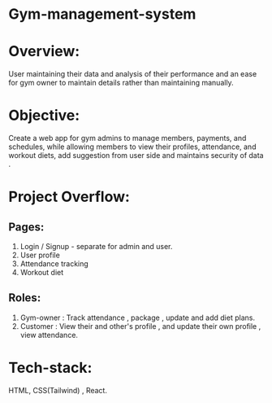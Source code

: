 # Gym-management-system

# Overview:
User maintaining their data and analysis of their performance and an ease for gym owner to maintain details rather than maintaining manually.

# Objective:
Create a web app for gym admins to manage members, payments, and schedules, while allowing members to view their profiles, attendance, and workout diets, add suggestion from user side and maintains security of data .

# Project Overflow:

 ## Pages:
 1. Login / Signup - separate for admin and user.
 2. User profile
 3. Attendance tracking
 4. Workout diet

 ## Roles:
 1. Gym-owner : Track attendance , package , update and add diet plans.
 2. Customer  :  View their and other's profile , and update their own profile , view attendance.

# Tech-stack:
 HTML, CSS(Tailwind) , React.


